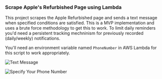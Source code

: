 ### Scrape Apple's Refurbished Page using Lambda

This project scrapes the Apple Refurbished page and sends a text message when specified conditions are satisfied.  This is a MVP implementation and uses a brute force methodology to get this to work.  To limit daily reminders you'd need a persistent tracking mechninism for previously recorded (daily/weekly) notifications. 

You'll need an environment variable named `PhoneNumber` in AWS Lambda for this script to work appropriately.

![Text Message](https://www.aaronwht.com/images/apple-refurbished-scraper/apple-refurbished-scraper.png)

![Specify Your Phone Number](https://www.aaronwht.com/images/apple-refurbished-scraper/apple-refurbished-env-var.png)
